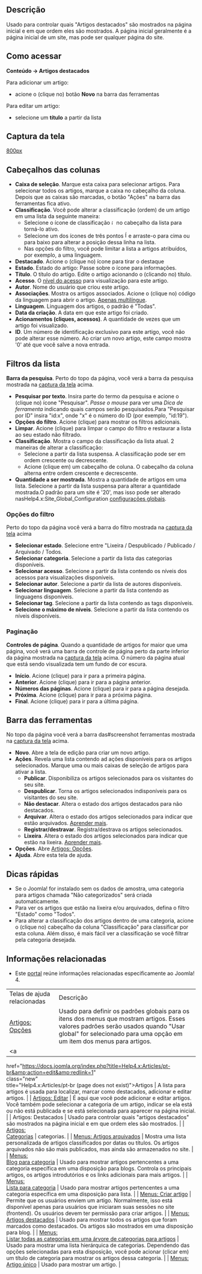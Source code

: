 <!-- Filename: Help4.x:Articles:_Featured / Display title: Ajuda4.x:Artigos: Destacados -->

## Descrição

Usado para controlar quais "Artigos destacados" são mostrados na página
inicial e em que ordem eles são mostrados. A página inicial geralmente é
a página inicial de um site, mas pode ser qualquer página do site.

## Como acessar

**Conteúdo **→** Artigos destacados**

Para adicionar um artigo:

- acione o (clique no) botão **Novo** na barra das ferramentas

Para editar um artigo:

- selecione um **título** a partir da lista

## Captura da tela

<a
href="https://docs.joomla.org/index.php?title=Special:Upload&amp;wpDestFile=Help-4x-Content-Featured-Articles-screen-pt-br.png"
class="new"
title="File:Help-4x-Content-Featured-Articles-screen-pt-br.png">800px</a>

## Cabeçalhos das colunas

- **Caixa de seleção**. Marque esta caixa para selecionar artigos. Para
  selecionar todos os artigos, marque a caixa no cabeçalho da coluna.
  Depois que as caixas são marcadas, o botão "Ações" na barra das
  ferramentas fica ativo.
- **Classificação**. Você pode alterar a classificação (ordem) de um
  artigo em uma lista da seguinte maneira:
  - Selecione o ícone de classificação <img
    src="https://docs.joomla.org/images/thumb/7/79/Help-4x-Ordering-colheader-icon.png/9px-Help-4x-Ordering-colheader-icon.png"
    decoding="async"
    srcset="https://docs.joomla.org/images/thumb/7/79/Help-4x-Ordering-colheader-icon.png/14px-Help-4x-Ordering-colheader-icon.png 1.5x, https://docs.joomla.org/images/7/79/Help-4x-Ordering-colheader-icon.png 2x"
    data-file-width="18" data-file-height="23" width="9" height="12"
    alt="ícone de classificação" /> no cabeçalho da lista para torná-lo
    ativo.
  - Selecione um dos ícones de três pontos <img
    src="https://docs.joomla.org/images/thumb/a/a0/Help-4x-Ordering-colheader-grab-bar-icon.png/5px-Help-4x-Ordering-colheader-grab-bar-icon.png"
    decoding="async"
    srcset="https://docs.joomla.org/images/thumb/a/a0/Help-4x-Ordering-colheader-grab-bar-icon.png/8px-Help-4x-Ordering-colheader-grab-bar-icon.png 1.5x, https://docs.joomla.org/images/a/a0/Help-4x-Ordering-colheader-grab-bar-icon.png 2x"
    data-file-width="9" data-file-height="27" width="5" height="15"
    alt="Ícone de três pontos" /> e arraste-o para cima ou para baixo
    para alterar a posição dessa linha na lista.
  - Nas opções do filtro, você pode limitar a lista a artigos
    atribuídos, por exemplo, a uma linguagem.
- **Destacado**. Acione o (clique no) ícone para tirar o destaque
- **Estado**. Estado do artigo: Passe sobre o ícone para informações.
- **Título**. O título do artigo. Edite o artigo acionando o (clicando
  no) título.
- **Acesso**. O [nível do
  acesso](https://docs.joomla.org/Help4.x:Users:_Viewing_Access_Levels/pt-br "Help4.x:Users: Viewing Access Levels/pt-br")
  para visualização para este artigo.
- **Autor**. Nome do usuário que criou este artigo.
- **Associações**. Mostra os artigos associados. Acione o (clique no)
  código da linguagem para abrir o artigo. [Apenas
  multilíngue](https://docs.joomla.org/Help4.x:Multilingual_Associations/pt-br "Help4.x:Multilingual Associations/pt-br").
- **Linguagem**. Linguagem dos artigos, o padrão é "Todas".
- **Data da criação**. A data em que este artigo foi criado.
- **Acionamentos (cliques, acessos)**. A quantidade de vezes que um
  artigo foi visualizado.
- **ID**. Um número de identificação exclusivo para este artigo, você
  não pode alterar esse número. Ao criar um novo artigo, este campo
  mostra '0' até que você salve a nova entrada.

## Filtros da lista

**Barra da pesquisa**. Perto do topo da página, você verá a barra da
pesquisa mostrada na [captura da tela](#screenshot) acima.

- **Pesquisar por texto**. Insira parte do termo da pesquisa e acione o
  (clique no) ícone "Pesquisar". *Passe o mouse* para ver uma *Dica de
  ferramenta* indicando quais campos serão pesquisados.Para "Pesquisar
  por ID" insira "id:x", onde "x" é o número do ID (por exemplo,
  "id:19").
- **Opções do filtro**. Acione (clique) para mostrar os filtros
  adicionais.
- **Limpar**. Acione (clique) para limpar o campo do filtro e restaurar
  a lista ao seu estado não filtrado.
- **Classificação**. Mostra o campo da classificação da lista atual. 2
  maneiras de alterar a classificação:
  - Selecione a partir da lista suspensa. A classificação pode ser em
    ordem crescente ou decrescente.
  - Acione (clique em) um cabeçalho de coluna. O cabeçalho da coluna
    alterna entre ordem crescente e decrescente.
- **Quantidade a ser mostrada**. Mostra a quantidade de artigos em uma
  lista. Selecione a partir da lista suspensa para alterar a quantidade
  mostrada.O padrão para um site é '20', mas isso pode ser alterado
  nasHelp4.x:Site_Global_Configuration [configurações
  globais](https://docs.joomla.org/Help4.x:Site_Global_Configuration/pt-br#defaultlistlimit "Help4.x:Site Global Configuration/pt-br").

### Opções do filtro

Perto do topo da página você verá a barra do filtro mostrada na [captura
da tela](#screenshot) acima

- **Selecionar estado**. Selecione entre "Lixeira / Despublicado /
  Publicado / Arquivado / Todos.
- **Selecionar categoria**. Selecione a partir da lista das categorias
  disponíveis.
- **Selecionar acesso**. Selecione a partir da lista contendo os níveis
  dos acessos para visualizações disponíveis.
- **Selecionar autor**. Selecione a partir da lista de autores
  disponíveis.
- **Selecionar linguagem**. Selecione a partir da lista contendo as
  linguagens disponíveis.
- **Selecionar tag**. Selecione a partir da lista contendo as tags
  disponíveis.
- **Selecione o máximo de níveis**. Selecione a partir da lista contendo
  os níveis disponíveis.

### Paginação

**Controles de página**. Quando a quantidade de artigos for maior que
uma página, você verá uma barra de controle de página perto da parte
inferior da página mostrada na [captura da tela](#screenshot) acima. O
número da página atual que está sendo visualizada tem um fundo de cor
escura.

- **Início**. Acione (clique) para ir para a primeira página.
- **Anterior**. Acione (clique) para ir para a página anterior.
- **Números das páginas**. Acione (clique) para ir para a página
  desejada.
- **Próxima**. Acione (clique) para ir para a próxima página.
- **Final**. Acione (clique) para ir para a última página.

## Barra das ferramentas

No topo da página você verá a barra das#screenshot ferramentas mostrada
na [captura da tela](#screenshot) acima.

- **Novo**. Abre a tela de edição para criar um novo artigo.
- **Ações**. Revela uma lista contendo ad ações disponíveis para os
  artigos selecionados. Marque uma ou mais caixas de seleção de artigos
  para ativar a lista.
  - **Publicar**. Disponibiliza os artigos selecionados para os
    visitantes do seu site.
  - **Despublicar**. Torna os artigos selecionados indisponíveis para os
    visitantes do seu site.
  - **Não destacar**. Altera o estado dos artigos destacados para não
    destacados.
  - **Arquivar**. Altera o estado dos artigos selecionados para indicar
    que estão arquivados. <a
    href="https://docs.joomla.org/index.php?title=J4.x:How_to_Archive_an_Article/pt-br&amp;action=edit&amp;redlink=1"
    class="new"
    title="J4.x:How to Archive an Article/pt-br (page does not exist)">Aprender
    mais</a>.
  - **Registrar/destravar**. Registra/destrava os artigos selecionados.
  - **Lixeira**. Altera o estado dos artigos selecionados para indicar
    que estão na lixeira. [Aprender
    mais](https://docs.joomla.org/J4.x:Deleting_an_Article/pt-br "J4.x:Deleting an Article/pt-br").
- **Opções**. Abre [Artigos:
  Opções](https://docs.joomla.org/Help4.x:Articles:_Options/pt-br "Help4.x:Articles: Options/pt-br").
- **Ajuda**. Abre esta tela de ajuda.

## Dicas rápidas

- Se o Joomla! for instalado sem os dados de amostra, uma categoria para
  artigos chamada "Não categorizados" será criada automaticamente.
- Para ver os artigos que estão na lixeira e/ou arquivados, defina o
  filtro "Estado" como "Todos".
- Para alterar a classificação dos artigos dentro de uma categoria,
  acione o (clique no) cabeçalho da coluna "Classificação" para
  classificar por esta coluna. Além disso, é mais fácil ver a
  classificação se você filtrar pela categoria desejada.

## Informações relacionadas

- Este
  [portal](https://docs.joomla.org/Portal:Joomla_4/pt-br "Portal:Joomla 4/pt-br")
  reúne informações relacionadas especificamente ao Joomla! 4.

|                                                                                                                                              |                                                                                                                                                                                                                |
|----------------------------------------------------------------------------------------------------------------------------------------------|----------------------------------------------------------------------------------------------------------------------------------------------------------------------------------------------------------------|
| Telas de ajuda relacionadas                                                                                                                  | Descrição                                                                                                                                                                                                      |
| [Artigos: Opções](https://docs.joomla.org/Help4.x:Articles:_Options/pt-br "Help4.x:Articles: Options/pt-br")                                 | Usado para definir os padrões globais para os itens dos menus que mostram artigos. Esses valores padrões serão usados quando "Usar global" for selecionado para uma opção em um item dos menus para artigos.   |
| <a                                                                                                                                           
 href="https://docs.joomla.org/index.php?title=Help4.x:Articles/pt-br&amp;action=edit&amp;redlink=1"                                           
 class="new"                                                                                                                                   
 title="Help4.x:Articles/pt-br (page does not exist)">Artigos</a>                                                                              | A lista para artigos é usada para localizar, marcar como destacados, adicionar e editar artigos.                                                                                                               |
| [Artigos: Editar](https://docs.joomla.org/Help4.x:Articles:_Edit/pt-br "Help4.x:Articles: Edit/pt-br")                                       | É aqui que você pode adicionar e editar artigos. Você também pode selecionar a categoria de um artigo, indicar se ela está ou não está publicada e se está selecionada para aparecer na página inicial.        |
| <span class="mw-selflink selflink">Artigos: Destacados</span>                                                                                | Usado para controlar quais "artigos destacados" são mostrados na página inicial e em que ordem eles são mostrados.                                                                                             |
| <a                                                                                                                                           
 href="https://docs.joomla.org/index.php?title=Help4.x:Articles:_Categories/pt-br&amp;action=edit&amp;redlink=1"                               
 class="new"                                                                                                                                   
 title="Help4.x:Articles: Categories/pt-br (page does not exist)">Artigos:                                                                     
 Categorias</a>                                                                                                                                | categorias.                                                                                                                                                                                                    |
| [Menus: Artigos arquivados](https://docs.joomla.org/Help4.x:Menu_Item:_Article_Archived/pt-br "Help4.x:Menu Item: Article Archived/pt-br")   | Mostra uma lista personalizada de artigos classificados por datas ou títulos. Os artigos arquivados não são mais publicados, mas ainda são armazenados no site.                                                |
| <a                                                                                                                                           
 href="https://docs.joomla.org/index.php?title=Help4.x:Menu_Item:_Category_Blog/pt-be&amp;action=edit&amp;redlink=1"                           
 class="new"                                                                                                                                   
 title="Help4.x:Menu Item: Category Blog/pt-be (page does not exist)">Menus:                                                                   
 Blog para categoria</a>                                                                                                                       | Usado para mostrar artigos pertencentes a uma categoria específica em uma disposição para blogs. Controla os principais artigos, os artigos introdutórios e os links adicionais para mais artigos.             |
| <a                                                                                                                                           
 href="https://docs.joomla.org/index.php?title=Help4.x:Menu_Item:_Category_List/pt-br&amp;action=edit&amp;redlink=1"                           
 class="new"                                                                                                                                   
 title="Help4.x:Menu Item: Category List/pt-br (page does not exist)">Menus:                                                                   
 Lista para categoria</a>                                                                                                                      | Usado para mostrar artigos pertencentes a uma categoria específica em uma disposição para lista.                                                                                                               |
| [Menus: Criar artigo](https://docs.joomla.org/Help4.x:Menu_Item:_Create_Article/pt-br "Help4.x:Menu Item: Create Article/pt-br")             | Permite que os usuários enviem um artigo. Normalmente, isso está disponível apenas para usuários que iniciaram suas sessões no site (frontend). Os usuários devem ter permissão para criar artigos.            |
| [Menus: Artigos destacados](https://docs.joomla.org/Help4.x:Menu_Item:_Featured_Articles/pt-br "Help4.x:Menu Item: Featured Articles/pt-br") | Usado para mostrar todos os artigos que foram marcados como destacados. Os artigos são mostrados em uma disposição para blog.                                                                                  |
| <a                                                                                                                                           
 href="https://docs.joomla.org/index.php?title=Help4.x:Menu_Item:_List_All_Categories/pt-br&amp;action=edit&amp;redlink=1"                     
 class="new"                                                                                                                                   
 title="Help4.x:Menu Item: List All Categories/pt-br (page does not exist)">Menus:                                                             
 Listar todas as categorias em uma árvore de categorias para artigos</a>                                                                       | Usado para mostrar uma lista hierárquica de categorias. Dependendo das opções selecionadas para esta disposição, você pode acionar (clicar em) um título de categoria para mostrar os artigos dessa categoria. |
| [Menus: Artigo único](https://docs.joomla.org/Help4.x:Menu_Item:_Single_Article/pt-br "Help4.x:Menu Item: Single Article/pt-br")             | Usado para mostrar um artigo.                                                                                                                                                                                  |
